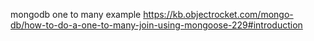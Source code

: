 mongodb one to many example
https://kb.objectrocket.com/mongo-db/how-to-do-a-one-to-many-join-using-mongoose-229#introduction
